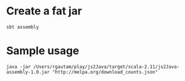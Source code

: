 # Create a fat jar
```
sbt assembly
```

# Sample usage
```
java -jar /Users/rgautam/play/js2Java/target/scala-2.11/js2Java-assembly-1.0.jar "http://melpa.org/download_counts.json"
```